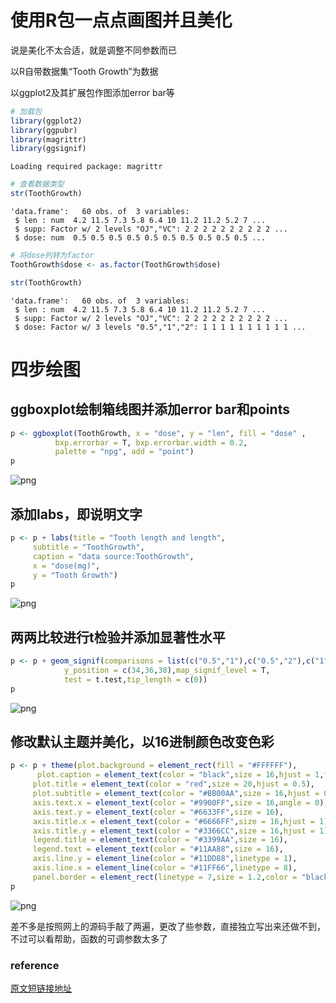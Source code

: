 
# 使用R包一点点画图并且美化
说是美化不太合适，就是调整不同参数而已

以R自带数据集“Tooth Growth”为数据

以ggplot2及其扩展包作图添加error bar等


```R
# 加载包
library(ggplot2)
library(ggpubr)
library(magrittr)
library(ggsignif)
```

    Loading required package: magrittr



```R
# 查看数据类型
str(ToothGrowth)
```

    'data.frame':	60 obs. of  3 variables:
     $ len : num  4.2 11.5 7.3 5.8 6.4 10 11.2 11.2 5.2 7 ...
     $ supp: Factor w/ 2 levels "OJ","VC": 2 2 2 2 2 2 2 2 2 2 ...
     $ dose: num  0.5 0.5 0.5 0.5 0.5 0.5 0.5 0.5 0.5 0.5 ...



```R
# 将dose列转为factor
ToothGrowth$dose <- as.factor(ToothGrowth$dose)
```


```R
str(ToothGrowth)
```

    'data.frame':	60 obs. of  3 variables:
     $ len : num  4.2 11.5 7.3 5.8 6.4 10 11.2 11.2 5.2 7 ...
     $ supp: Factor w/ 2 levels "OJ","VC": 2 2 2 2 2 2 2 2 2 2 ...
     $ dose: Factor w/ 3 levels "0.5","1","2": 1 1 1 1 1 1 1 1 1 1 ...


# 四步绘图

##  ggboxplot绘制箱线图并添加error bar和points


```R
p <- ggboxplot(ToothGrowth, x = "dose", y = "len", fill = "dose" , 
          bxp.errorbar = T, bxp.errorbar.width = 0.2, 
          palette = "npg", add = "point") 
p
```




![png](output_7_1.png)


## 添加labs，即说明文字


```R
p <- p + labs(title = "Tooth length and length",
     subtitle = "ToothGrowth",
     caption = "data source:ToothGrowth",
     x = "dose(mg)",
     y = "Tooth Growth") 
p
```




![png](output_9_1.png)


## 两两比较进行t检验并添加显著性水平


```R
p <- p + geom_signif(comparisons = list(c("0.5","1"),c("0.5","2"),c("1","2")),
            y_position = c(34,36,38),map_signif_level = T, 
            test = t.test,tip_length = c(0))
p
```




![png](output_11_1.png)


## 修改默认主题并美化，以16进制颜色改变色彩


```R
p <- p + theme(plot.background = element_rect(fill = "#FFFFFF"),
      plot.caption = element_text(color = "black",size = 16,hjust = 1,face = "italic"),
     plot.title = element_text(color = "red",size = 20,hjust = 0.5),
     plot.subtitle = element_text(color = "#BB00AA",size = 16,hjust = 0.6,angle = 0),
     axis.text.x = element_text(color = "#9900FF",size = 16,angle = 0),
     axis.text.y = element_text(color = "#6633FF",size = 16),
     axis.title.x = element_text(color = "#6666FF",size = 16,hjust = 1),
     axis.title.y = element_text(color = "#3366CC",size = 16,hjust = 1),
     legend.title = element_text(color = "#3399AA",size = 16),
     legend.text = element_text(color = "#11AA88",size = 16),
     axis.line.y = element_line(color = "#11DD88",linetype = 1),
     axis.line.x = element_line(color = "#11FF66",linetype = 8),
     panel.border = element_rect(linetype = 7,size = 1.2,color = "black",fill = NA))
p
```




![png](output_13_1.png)


差不多是按照网上的源码手敲了两遍，更改了些参数，直接独立写出来还做不到，不过可以看帮助，函数的可调参数太多了


### reference
[原文短链接地址](http://985.so/ctWH)